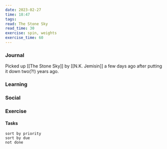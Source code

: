 ```yaml
---
date: 2023-02-27
time: 18:47
tags: 
read: The Stone Sky
read_time: 30
exercise: spin, weights
exercise_time: 60
---
```


### Journal
Picked up [[The Stone Sky]] by [[N.K. Jemisin]] a few days ago after putting it down two(?!) years ago. 

### Learning

### Social

### Exercise

#### Tasks












```tasks
sort by priority
sort by due
not done
```